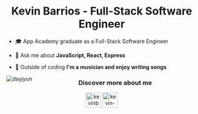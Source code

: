 
<h1 align='center'>Kevin Barrios - Full-Stack Software Engineer</h1>

<p align="left"></p>

- 🎓 App Academy graduate as a Full-Stack Software Engineer

- 💬 Ask me about **JavaScript, React, Express**

- 🎹 Outside of coding **I'm a musician and enjoy writing songs**

<p><img align="left" src="https://github-readme-stats.vercel.app/api/top-langs?username=dayjyun&show_icons=true&tile_color=ffffff&icon_color=bb2acf&text_color=daf7dc&bg_color=151515&locale=en&layout=compact" alt="dayjyun" /></p>


<h3 align="center">Discover more about me</h3>
<p align="center">
<a href="https://linkedin.com/in/kevinbarrios12" target="blank"><img align="center" src="https://dayjyun.s3.amazonaws.com/linkedin.png" alt="kevinbarrios12" height="40" width="40" /></a>
<a href='https://angel.co/u/kevin-barrios'><img src='https://dayjyun.s3.amazonaws.com/angel+list+logo_icon.png' alt='kevin-barrios' align='center' height='40' width='40'/></a>
</p>
